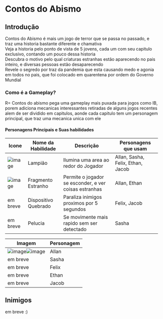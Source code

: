 # Contos do Abismo

## Introdução
Contos do Abismo é mais um jogo de terror que se passa no passado, e traz uma historia bastante diferente e chamativa</br>
Veja a historia pelo ponto de vista de 5 jovens, cada um com seu capitulo exclusivo, contando um pouco dessa historia</br>
Descubra o motivo pelo qual criaturas estranhas estão aparecendo no pais inteiro, e diversas pessoas estão desaparecendo</br>
Revele o segredo por traz da pandemia que esta causando medo e agonia em todos no pais, que foi colocado em quarentena por ordem do Governo Mundial

### Como é a Gameplay?
R= Contos do abismo pega uma gameplay mais puxada para jogos como IB, porem adiciona mecanicas interessantes retiradas de alguns jogos recentes</br>
alem de ser dividido em capitulos, aonde cada capitulo tem um personagem principal, que traz uma mecanica unica com ele</br>

#### Personagens Principais e Suas habilidades
| Icone | Nome da Habilidade | Descrição | Personagens que usam |
|--- | --- | --- | --- |
| ![image](https://github.com/GaryLickt/codigos/assets/70419113/6bc5437f-6748-4897-8b8b-d5044d5956db) | Lampião | Ilumina uma area ao redor do Jogador | Allan, Sasha, Felix, Ethan, Jacob |
| ![image](https://github.com/GaryLickt/codigos/assets/70419113/08476bff-f2ca-4b1c-912e-bf97dd7c974e) | Fragmento Estranho | Permite o jogador se esconder, e ver coisas estranhas | Allan, Ethan |
| em breve | Dispositivo Quebrado | Paraliza inimigos proximos por 5 segundos | Felix, Jacob |
| em breve | Pelucia | Se movimente mais rapido sem ser detectado | Sasha |  

| Imagem | Personagem |
| --- | --- |
| ![image](https://github.com/GaryLickt/codigos/assets/70419113/c04b7c48-2bef-43f6-8168-f109285e1e63)![image](https://github.com/GaryLickt/codigos/assets/70419113/f88563f9-c039-4c13-8f3f-0bd097838b37) | Allan |
| em breve | Sasha |
| em breve | Felix |
| em breve | Ethan |
| em breve | Jacob |
## Inimigos
em breve :)
